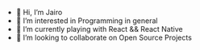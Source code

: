 - 👋 Hi, I’m Jairo
- 👀 I’m interested in Programming in general
- 🌱 I’m currently playing with React && React Native
- 💞️ I’m looking to collaborate on Open Source Projects


<!---
jairox6x/jairox6x is a ✨ special ✨ repository because its `README.md` (this file) appears on your GitHub profile.
You can click the Preview link to take a look at your changes.
--->

